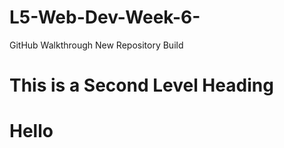 # L5-Web-Dev-Week-6-
GitHub Walkthrough New Repository Build
# This is a Second Level Heading 
# Hello